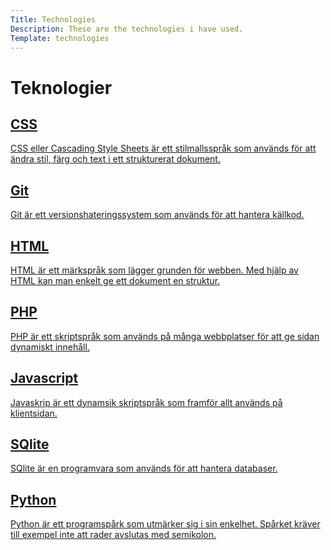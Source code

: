 ```yaml
---
Title: Technologies
Description: These are the technologies i have used.
Template: technologies
---
```


<div class="tech-box tech">
    <h1>Teknologier</h1>
</div>

<div class="tech-box css">
    <a href="technology/css">
    <h2>CSS</h2>
    CSS eller Cascading Style Sheets är ett stilmallsspråk som används för att ändra stil, färg och text i ett strukturerat dokument.
    </a>
</div>

<div class="tech-box git">
<a href="technology/git">
    <h2>Git</h2>
    Git är ett versionshateringssystem som används för att hantera källkod.
    </a>
</div>

<div class="tech-box html">
<a href="technology/html">
    <h2>HTML</h2>
    HTML är ett märkspråk som lägger grunden för webben. Med hjälp av HTML kan man enkelt ge ett dokument en struktur.
    </a>
</div>

<div class="tech-box php">
<a href="technology/php">
    <h2>PHP</h2>
    PHP är ett skriptspråk som används på många webbplatser för att ge sidan dynamiskt innehåll.
    </a>
</div>

<div class="tech-box js">
<a href="technology/javascript">
    <h2>Javascript</h2>
    Javaskrip är ett dynamsik skriptspråk som framför allt används på klientsidan.
    </a>
</div>

<div class="tech-box sqlite">
<a href="technology/sqlite">
    <h2>SQlite</h2>
    SQlite är en programvara som används för att hantera databaser.
    </a>
</div>

<div class="tech-box python">
<a href="technology/python">
    <h2>Python</h2>
    Python är ett programspårk som utmärker sig i sin enkelhet. Spårket kräver till exempel inte att rader avslutas med semikolon. 
    </a>
</div>

